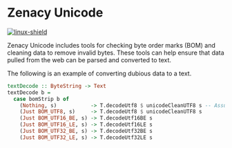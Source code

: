 # Zenacy Unicode

[![linux-shield][]][linux-build]

Zenacy Unicode includes tools for checking byte order marks (BOM) and
cleaning data to remove invalid bytes.  These tools can help ensure that
data pulled from the web can be parsed and converted to text.

The following is an example of converting dubious data to a text.

```haskell
textDecode :: ByteString -> Text
textDecode b =
  case bomStrip b of
    (Nothing, s)           -> T.decodeUtf8 $ unicodeCleanUTF8 s -- Assume UTF8
    (Just BOM_UTF8, s)     -> T.decodeUtf8 $ unicodeCleanUTF8 s
    (Just BOM_UTF16_BE, s) -> T.decodeUtf16BE s
    (Just BOM_UTF16_LE, s) -> T.decodeUtf16LE s
    (Just BOM_UTF32_BE, s) -> T.decodeUtf32BE s
    (Just BOM_UTF32_LE, s) -> T.decodeUtf32LE s
```

[linux-shield]: https://img.shields.io/travis/com/mlcfp/zenacy-unicode?label=Linux%20build
[linux-build]: https://travis-ci.org/mlcfp/zenacy-unicode

